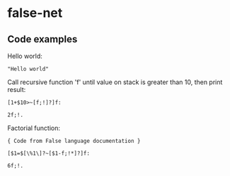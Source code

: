 # false-net

## Code examples 

Hello world:

```
"Hello world"
```

Call recursive function 'f' until value on stack is greater than 10, then print result:

```
[1+$10>~[f;!]?]f:

2f;!. 
```

Factorial function:

```
{ Code from False language documentation }

[$1=$[\%1\]?~[$1-f;!*]?]f:

6f;!.
```